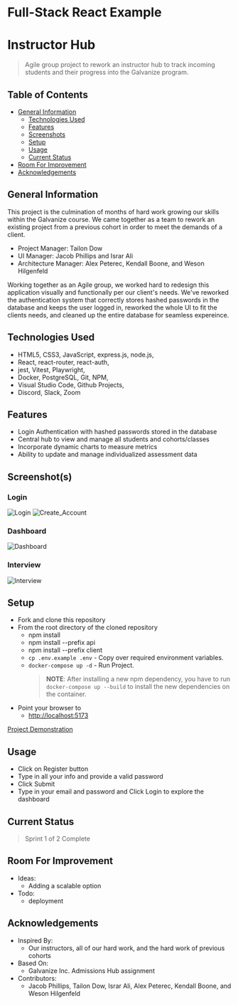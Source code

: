 # Full-Stack React Example

# Instructor Hub

> Agile group project to rework an instructor hub to track incoming students and their progress into the Galvanize program.

## Table of Contents

- [General Information](#general-information)
  - [Technologies Used](#technologies-used)
  - [Features](#features)
  - [Screenshots](#screenshots)
  - [Setup](#setup)
  - [Usage](#usage)
  - [Current Status](#current-status)
- [Room For Improvement](#room-for-improvement)
- [Acknowledgements](#acknowledgements)

## General Information

This project is the culmination of months of hard work growing our skills within the Galvanize course. We came together as a team to rework an existing project from a previous cohort in order to meet the demands of a client.

- Project Manager: Tailon Dow
- UI Manager: Jacob Phillips and Israr Ali
- Architecture Manager: Alex Peterec, Kendall Boone, and Weson Hilgenfeld

Working together as an Agile group, we worked hard to redesign this application visually and functionally per our client's needs. We've reworked the authentication system that correctly stores hashed passwords in the database and keeps the user logged in, reworked the whole UI to fit the clients needs, and cleaned up the entire database for seamless expereince.

## Technologies Used

- HTML5, CSS3, JavaScript, express.js, node.js,
- React, react-router, react-auth,
- jest, Vitest, Playwright,
- Docker, PostgreSQL, Git, NPM,
- Visual Studio Code, Github Projects,
- Discord, Slack, Zoom

## Features

- Login Authentication with hashed passwords stored in the database
- Central hub to view and manage all students and cohorts/classes
- Incorporate dynamic charts to measure metrics
- Ability to update and manage individualized assessment data

## Screenshot(s)

### Login

![Login](/documentation/images/mcsp-20/login.png)
![Create_Account](/documentation/images/mcsp-20/create_account.png)

### Dashboard

![Dashboard](/documentation/images/mcsp-20/dashboard.png)

### Interview

![Interview](/documentation/images/mcsp-20/interview.png)

## Setup

- Fork and clone this repository
- From the root directory of the cloned repository
  - npm install
  - npm install --prefix api
  - npm install --prefix client
  - `cp .env.example .env` - Copy over required environment variables.
  - `docker-compose up -d` - Run Project.
    > **NOTE**: After installing a new npm dependency, you have to run `docker-compose up --build` to install the new dependencies on the container.
- Point your browser to
  - [http://localhost:5173](http://localhost:5173)

[Project Demonstration](deployment_link_will_go_here_when_complete)

## Usage

- Click on Register button
- Type in all your info and provide a valid password
- Click Submit
- Type in your email and password and Click Login to explore the dashboard

## Current Status

> Sprint 1 of 2 Complete

## Room For Improvement

- Ideas:
  - Adding a scalable option
- Todo:
  - deployment

## Acknowledgements

- Inspired By:
  - Our instructors, all of our hard work, and the hard work of previous cohorts
- Based On:
  - Galvanize Inc. Admissions Hub assignment
- Contributors:
  - Jacob Phillips, Tailon Dow, Israr Ali, Alex Peterec, Kendall Boone, and Weson Hilgenfeld
